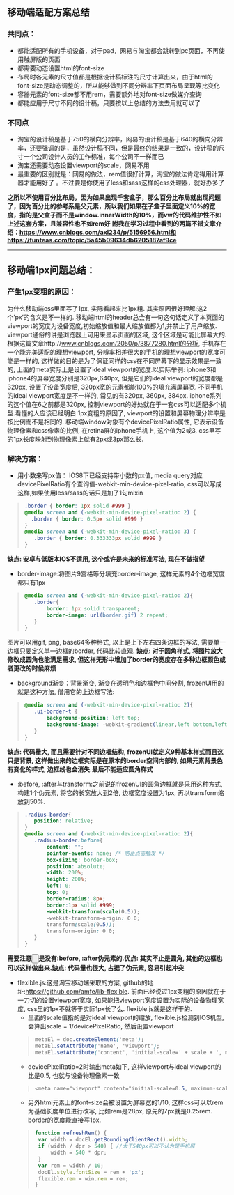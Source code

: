 ## 移动端适配方案总结
### 共同点：
* 都能适配所有的手机设备，对于pad，网易与淘宝都会跳转到pc页面，不再使用触屏版的页面
* 都需要动态设置html的font-size
* 布局时各元素的尺寸值都是根据设计稿标注的尺寸计算出来，由于html的font-size是动态调整的，所以能够做到不同分辨率下页面布局呈现等比变化
* 容器元素的font-size都不用rem，需要额外地对font-size做媒介查询
* 都能应用于尺寸不同的设计稿，只要按以上总结的方法去用就可以了


### 不同点
* 淘宝的设计稿是基于750的横向分辨率，网易的设计稿是基于640的横向分辨率，还要强调的是，虽然设计稿不同，但是最终的结果是一致的，设计稿的尺寸一个公司设计人员的工作标准，每个公司不一样而已
* 淘宝还需要动态设置viewport的scale，网易不用
* 最重要的区别就是：网易的做法，rem值很好计算，淘宝的做法肯定得用计算器才能用好了 。不过要是你使用了less和sass这样的css处理器，就好办多了

**之所以不使用百分比布局，因为如果出现千套盒子，那么百分比布局就出现问题了，因为百分比的参考系是父元素，所以我们如果在子盒子里面定义10%的宽度，指的是父盒子而不是window.innerWidth的10%，而vw的代码维护性不如上述这套方案，且兼容性也不如rem好**
**附我在学习过程中看到的两篇不错文章介绍：https://www.cnblogs.com/axl234/p/5156956.html和https://funteas.com/topic/5a45b09634db6205187af9ce**

**************
## 移动端1px问题总结：
### 产生1px变粗的原因：
为什么移动端css里面写了1px, 实际看起来比1px粗. 其实原因很好理解:这2个’px’的含义是不一样的. 移动端html的header总会有一句<meta name="viewport" content="width=device-width, initial-scale=1.0, maximum-scale=1.0, user-scalable=no">这句话定义了本页面的viewport的宽度为设备宽度,初始缩放值和最大缩放值都为1,并禁止了用户缩放. viewport通俗的讲是浏览器上可用来显示页面的区域, 这个区域是可能比屏幕大的.根据这篇文章http://www.cnblogs.com/2050/p/3877280.html的分析, 手机存在一个能完美适配的理想viewport, 分辨率相差很大的手机的理想viewport的宽度可能是一样的, 这样做的目的是为了保证同样的css在不同屏幕下的显示效果是一致的, 上面的meta实际上是设置了ideal viewport的宽度.以实际举例: iphone3和iphone4的屏幕宽度分别是320px,640px, 但是它们的ideal viewport的宽度都是320px, 设置了设备宽度后, 320px宽的元素都能100%的填充满屏幕宽. 不同手机的ideal viewport宽度是不一样的, 常见的有320px, 360px, 384px. iphone系列的这个值在6之前都是320px, 控制viewport的好处就在于一套css可以适配多个机型.看懂的人应该已经明白 1px变粗的原因了, viewport的设置和屏幕物理分辨率是按比例而不是相同的. 移动端window对象有个devicePixelRatio属性, 它表示设备物理像素和css像素的比例, 在retina屏的iphone手机上, 这个值为2或3, css里写的1px长度映射到物理像素上就有2px或3px那么长.
### 解决方案：
* 用小数来写px值：
IOS8下已经支持带小数的px值, media query对应devicePixelRatio有个查询值-webkit-min-device-pixel-ratio, css可以写成这样,如果使用less/sass的话只是加了1句mixin
>```css
>.border { border: 1px solid #999 }
>@media screen and (-webkit-min-device-pixel-ratio: 2) {
>   .border { border: 0.5px solid #999 }
>}
>@media screen and (-webkit-min-device-pixel-ratio: 3) {
>    .border { border: 0.333333px solid #999 }
>}
>```
**缺点: 安卓与低版本IOS不适用, 这个或许是未来的标准写法, 现在不做指望**
* border-image:将图片9宫格等分填充border-image, 这样元素的4个边框宽度都只有1px
>```css
>@media screen and (-webkit-min-device-pixel-ratio: 2){ 
>    .border{ 
>        border: 1px solid transparent;
>        border-image: url(border.gif) 2 repeat;
>    }
>}
>```
图片可以用gif, png, base64多种格式, 以上是上下左右四条边框的写法, 需要单一边框只要定义单一边框的border, 代码比较直观.
**缺点: 对于圆角样式, 将图片放大修改成圆角也能满足需求, 但这样无形中增加了border的宽度存在多种边框颜色或者更改的时候麻烦**
* background渐变：背景渐变, 渐变在透明色和边框色中间分割, frozenUI用的就是这种方法, 借用它的上边框写法:
>```css
>@media screen and (-webkit-min-device-pixel-ratio: 2){
>    .ui-border-t {
>        background-position: left top;
>        background-image: -webkit-gradient(linear,left bottom,left top,color-stop(0.5,transparent),color-stop(0.5,#e0e0e0),to(#e0e0e0));
>    }
>}
>```
**缺点: 代码量大, 而且需要针对不同边框结构, frozenUI就定义9种基本样式而且这只是背景, 这样做出来的边框实际是在原本的border空间内部的, 如果元素背景色有变化的样式, 边框线也会消失.最后不能适应圆角样式**

* :before, :after与transform:之前说的frozenUI的圆角边框就是采用这种方式, 构建1个伪元素, 将它的长宽放大到2倍, 边框宽度设置为1px, 再以transform缩放到50%.
>```css
>.radius-border{
>    position: relative;
>}
>@media screen and (-webkit-min-device-pixel-ratio: 2){
>    .radius-border:before{
>        content: "";
>        pointer-events: none; /* 防止点击触发 */
>        box-sizing: border-box;
>        position: absolute;
>        width: 200%;
>        height: 200%;
>        left: 0;
>        top: 0;
>        border-radius: 8px;
>        border:1px solid #999;
>        -webkit-transform(scale(0.5));
>        -webkit-transform-origin: 0 0;
>        transform(scale(0.5));
>        transform-origin: 0 0;
>    }
>}
>```
**需要注意<input type="button">是没有:before, :after伪元素的.优点: 其实不止是圆角, 其他的边框也可以这样做出来.缺点: 代码量也很大, 占据了伪元素, 容易引起冲突**
* flexible.js:这是淘宝移动端采取的方案, github的地址:https://github.com/amfe/lib-flexible. 前面已经说过1px变粗的原因就在于一刀切的设置viewport宽度, 如果能把viewport宽度设置为实际的设备物理宽度, css里的1px不就等于实际1px长了么. flexible.js就是这样干的.
  * <meta name=”viewport”>里面的scale值指的是对ideal viewport的缩放, flexible.js检测到IOS机型, 会算出scale = 1/devicePixelRatio, 然后设置viewport
  >```css
  >metaEl = doc.createElement('meta');
  >metaEl.setAttribute('name', 'viewport');
  >metaEl.setAttribute('content', 'initial-scale=' + scale + ', maximum-scale=' + scale + ', minimum-scale=' + scale + ', user-     scalable=no');
  >```
  * devicePixelRatio=2时输出meta如下, 这样viewport与ideal viewport的比是0.5, 也就与设备物理像素一致
  >```css
  ><meta name="viewport" content="initial-scale=0.5, maximum-scale=0.5, minimum-scale=0.5, user-scalable=no">
  >```
  * 另外html元素上的font-size会被设置为屏幕宽的1/10, 这样css可以以rem为基础长度单位进行改写, 比如rem是28px, 原先的7px就是0.25rem. border的宽度能直接写1px.
  >```javascript
  >function refreshRem() {
  >  var width = docEl.getBoundingClientRect().width;
  >  if (width / dpr > 540) { //大于540px可以不认为是手机屏
  >      width = 540 * dpr;
  >  }
  >  var rem = width / 10; 
  >  docEl.style.fontSize = rem + 'px';
  >  flexible.rem = win.rem = rem;
  >}
  >```
